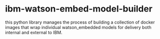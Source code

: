 # ibm-watson-embed-model-builder
this python library manages the process of building a collection of docker images that wrap individual watson_embedded models for delivery both internal and external to IBM.
